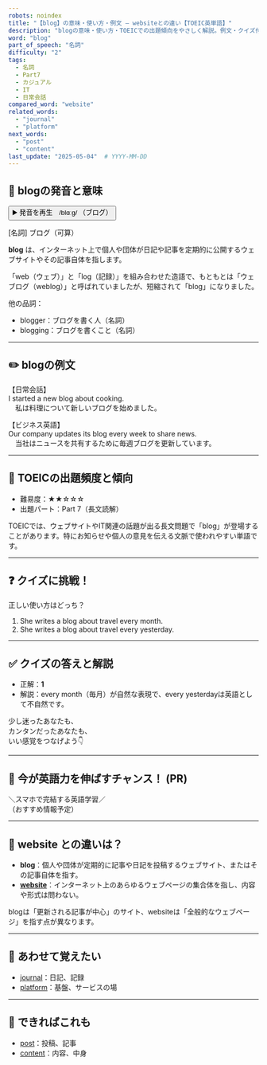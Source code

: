 ```yaml
---
robots: noindex
title: "【blog】の意味・使い方・例文 ― websiteとの違い【TOEIC英単語】"
description: "blogの意味・使い方・TOEICでの出題傾向をやさしく解説。例文・クイズ付きでwebsiteとの違いもわかりやすく学べます。"
word: "blog"
part_of_speech: "名詞"
difficulty: "2"
tags:
  - 名詞
  - Part7
  - カジュアル
  - IT
  - 日常会話
compared_word: "website"
related_words:
  - "journal"
  - "platform"
next_words:
  - "post"
  - "content"
last_update: "2025-05-04"  # YYYY-MM-DD
---
```


## 🔰 blogの発音と意味

<button class="play-audio" onclick="playTTS('blog')">
  <span class="play-audio-main">
    ▶️ 発音を再生　/blɑːɡ/
  </span>
  <span class="play-audio-sub">
    （ブログ）
  </span>
</button>

[名詞] ブログ（可算）

**blog** は、インターネット上で個人や団体が日記や記事を定期的に公開するウェブサイトやその記事自体を指します。

「web（ウェブ）」と「log（記録）」を組み合わせた造語で、もともとは「ウェブログ（weblog）」と呼ばれていましたが、短縮されて「blog」になりました。

他の品詞：  
- blogger：ブログを書く人（名詞）
- blogging：ブログを書くこと（名詞）

---

## ✏️ blogの例文

【日常会話】  
I started a new blog about cooking.  
　私は料理について新しいブログを始めました。

【ビジネス英語】  
Our company updates its blog every week to share news.  
　当社はニュースを共有するために毎週ブログを更新しています。

---

## 🎯 TOEICの出題頻度と傾向

- 難易度：★★☆☆☆
- 出題パート：Part 7（長文読解）

TOEICでは、ウェブサイトやIT関連の話題が出る長文問題で「blog」が登場することがあります。特にお知らせや個人の意見を伝える文脈で使われやすい単語です。

---

## ❓ クイズに挑戦！

正しい使い方はどっち？

1. She writes a blog about travel every month.  
2. She writes a blog about travel every yesterday.

---

## ✅ クイズの答えと解説

- 正解：**1**
- 解説：every month（毎月）が自然な表現で、every yesterdayは英語として不自然です。

少し迷ったあなたも、  
カンタンだったあなたも、  
いい感覚をつなげよう👇️

---

## 🚀 今が英語力を伸ばすチャンス！ (PR)

<div class="info-center">
＼スマホで完結する英語学習／<br>  
（おすすめ情報予定）
</div>

---

## 🤔  website との違いは？

- **blog**：個人や団体が定期的に記事や日記を投稿するウェブサイト、またはその記事自体を指す。
- **[website](/website)**：インターネット上のあらゆるウェブページの集合体を指し、内容や形式は問わない。

blogは「更新される記事が中心」のサイト、websiteは「全般的なウェブページ」を指す点が異なります。

---

## 🧩 あわせて覚えたい

- [journal](/journal)：日記、記録
- [platform](/platform)：基盤、サービスの場

---

## 📖 できればこれも

- [post](/post)：投稿、記事
- [content](/content)：内容、中身

<!-- cvid: aid21_bid47 -->
